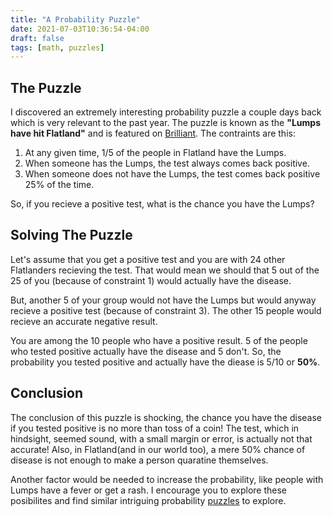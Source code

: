 ```yaml
---
title: "A Probability Puzzle"
date: 2021-07-03T10:36:54-04:00
draft: false
tags: [math, puzzles]
---
```

## The Puzzle

I discovered an extremely interesting probability puzzle a couple days back which is very relevant to the past year. The puzzle is known as the **"Lumps have hit Flatland"** and is featured on [Brilliant](https://brilliant.org). The contraints are this:
1. At any given time, 1/5 of the people in Flatland have the Lumps.
2. When someone has the Lumps, the test always comes back positive.
3. When someone does not have the Lumps, the test comes back positive 25% of the time.

So, if you recieve a positive test, what is the chance you have the Lumps?


## Solving The Puzzle

Let's assume that you get a positive test and you are with 24 other Flatlanders recieving the test. That would mean we should that 5 out of the 25 of you (because of constraint 1) would actually have the disease. 

But, another 5 of your group would not have the Lumps but would anyway recieve a positive test (because of constraint 3). The other 15 people would recieve an accurate negative result.

You are among the 10 people who have a positive result. 5 of the people who tested positive actually have the disease and 5 don't. So, the probability you tested positive and actually have the diease is 5/10 or **50%**.

## Conclusion

The conclusion of this puzzle is shocking, the chance you have the disease if you tested positive is no more than toss of a coin! The test, which in hindsight, seemed sound, with a small margin or error, is actually not that accurate! Also, in Flatland(and in our world too), a mere 50% chance of disease is not enough to make a person quaratine themselves. 

Another factor would be needed to increase the probability, like people with Lumps have a fever or get a rash. I encourage you to explore these posibilites and find similar intriguing probability [puzzles](/tags/puzzles/) to explore.